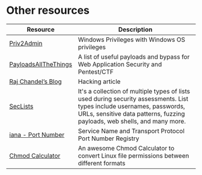 # Other resources

Resource | Description
--- | ---
[Priv2Admin](https://github.com/gtworek/Priv2Admin)  | Windows Privileges with Windows OS privileges
[PayloadsAllTheThings](https://github.com/swisskyrepo/PayloadsAllTheThings) | A list of useful payloads and bypass for Web Application Security and Pentest/CTF
[Raj Chandel’s Blog](https://www.hackingarticles.in/) | Hacking article
[SecLists](https://github.com/danielmiessler/SecLists) | It's a collection of multiple types of lists used during security assessments. List types include usernames, passwords, URLs, sensitive data patterns, fuzzing payloads, web shells, and many more.
[iana - Port Number ](https://www.iana.org/assignments/service-names-port-numbers/service-names-port-numbers.xhtml) | Service Name and Transport Protocol Port Number Registry
[Chmod Calculator](https://chmodcommand.com/) | An awesome Chmod Calculator to convert Linux file permissions between different formats

